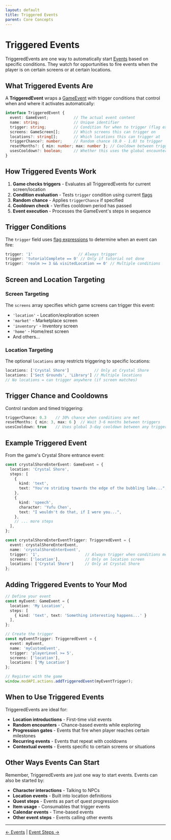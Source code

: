 ```yaml
---
layout: default
title: Triggered Events
parent: Core Concepts
---
```


# Triggered Events

TriggeredEvents are one way to automatically start [Events](/concepts/concepts-events/) based on specific conditions. They watch for opportunities to fire events when the player is on certain screens or at certain locations.

## What Triggered Events Are

A **TriggeredEvent** wraps a [GameEvent](/concepts/concepts-events/) with trigger conditions that control when and where it activates automatically:

```typescript
interface TriggeredEvent {
  event: GameEvent;           // The actual event content
  name: string;               // Unique identifier
  trigger: string;            // Condition for when to trigger (flag expression)
  screens: GameScreen[];      // Which screens this can trigger on
  locations?: string[];       // Which locations this can trigger at
  triggerChance?: number;     // Random chance (0.0 - 1.0) to trigger
  resetMonths?: { min: number; max: number }; // Cooldown between triggers
  usesCooldown?: boolean;     // Whether this uses the global encounter cooldown (3 days)
}
```

## How Triggered Events Work

1. **Game checks triggers** - Evaluates all TriggeredEvents for current screen/location
2. **Condition evaluation** - Tests `trigger` condition using current [flags](concepts-flags.md)
3. **Random chance** - Applies `triggerChance` if specified
4. **Cooldown check** - Verifies cooldown period has passed
5. **Event execution** - Processes the GameEvent's steps in sequence

## Trigger Conditions

The `trigger` field uses [flag expressions](/concepts/concepts-flags/) to determine when an event can fire:

```typescript
trigger: '1'                    // Always trigger
trigger: 'tutorialComplete == 0' // Only if tutorial not done
trigger: 'realm >= 3 && visitedLocation == 0' // Multiple conditions
```

## Screen and Location Targeting

### Screen Targeting
The `screens` array specifies which game screens can trigger this event:

- `'location'` - Location/exploration screen
- `'market'` - Marketplace screen  
- `'inventory'` - Inventory screen
- `'home'` - Home/rest screen
- And others...

### Location Targeting
The optional `locations` array restricts triggering to specific locations:

```typescript
locations: ['Crystal Shore']           // Only at Crystal Shore
locations: ['Sect Grounds', 'Library'] // Multiple locations
// No locations = can trigger anywhere (if screen matches)
```

## Trigger Chance and Cooldowns

Control random and timed triggering:

```typescript
triggerChance: 0.3    // 30% chance when conditions are met
resetMonths: { min: 3, max: 6 }  // Wait 3-6 months between triggers
usesCooldown: true    // Uses global 3-day cooldown between any triggered events
```

## Example Triggered Event

From the game's Crystal Shore entrance event:

```typescript
const crystalShoreEnterEvent: GameEvent = {
  location: 'Crystal Shore',
  steps: [
    {
      kind: 'text',
      text: "You're striding towards the edge of the bubbling lake...",
    },
    {
      kind: 'speech',
      character: 'Yufu Chen',
      text: "I wouldn't do that, if I were you...",
    },
    // ... more steps
  ],
};

const crystalShoreEnterEventTrigger: TriggeredEvent = {
  event: crystalShoreEnterEvent,
  name: 'crystalShoreEnterEvent',
  trigger: '1',                    // Always trigger when conditions met
  screens: ['location'],           // Only on location screen
  locations: ['Crystal Shore']     // Only at Crystal Shore
};
```

## Adding Triggered Events to Your Mod

```typescript
// Define your event
const myEvent: GameEvent = {
  location: 'My Location',
  steps: [
    { kind: 'text', text: 'Something interesting happens...' }
  ],
};

// Create the trigger
const myEventTrigger: TriggeredEvent = {
  event: myEvent,
  name: 'myCustomEvent',
  trigger: 'playerLevel >= 5',
  screens: ['location'],
  locations: ['My Location']
};

// Register with the game
window.modAPI.actions.addTriggeredEvent(myEventTrigger);
```

## When to Use Triggered Events

TriggeredEvents are ideal for:

- **Location introductions** - First-time visit events
- **Random encounters** - Chance-based events while exploring
- **Progression gates** - Events that fire when player reaches certain milestones
- **Recurring events** - Events that repeat with cooldowns
- **Contextual events** - Events specific to certain screens or situations

## Other Ways Events Can Start

Remember, TriggeredEvents are just one way to start events. Events can also be started by:

- **Character interactions** - Talking to NPCs
- **Location events** - Built into location definitions
- **Quest steps** - Events as part of quest progression
- **Item usage** - Consumables that trigger events
- **Calendar events** - Time-based events
- **Other event steps** - Events calling other events

---

[← Events](/concepts/concepts-events/) | [Event Steps →](/concepts/concepts-event-steps/)
